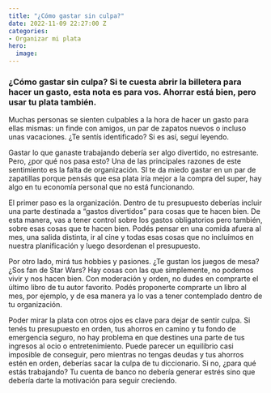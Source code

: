 ```yaml
---
title: "¿Cómo gastar sin culpa?"
date: 2022-11-09 22:27:00 Z
categories:
- Organizar mi plata
hero:
  image: 
---
```


### ¿Cómo gastar sin culpa? Si te cuesta abrir la billetera para hacer un gasto, esta nota es para vos. Ahorrar está bien, pero usar tu plata también.

Muchas personas se sienten culpables a la hora de hacer un gasto para ellas mismas: un finde con amigos, un par de zapatos nuevos o incluso unas vacaciones. ¿Te sentís identificado? Si es así, seguí leyendo.

Gastar lo que ganaste trabajando debería ser algo divertido, no estresante. Pero, ¿por qué nos pasa esto? Una de las principales razones de este sentimiento es la falta de organización. SI te da miedo gastar en un par de zapatillas porque pensás que esa plata iría mejor a la compra del super, hay algo en tu economía personal que no está funcionando. 

El primer paso es la organización. Dentro de tu presupuesto deberías incluir una parte destinada a “gastos divertidos” para cosas que te hacen bien. De esta manera, vas a tener control sobre los gastos obligatorios pero también, sobre esas cosas que te hacen bien. Podés pensar en una comida afuera al mes, una salida distinta, ir al cine y todas esas cosas que no incluímos en nuestra planificación y luego desordenan el presupuesto. 

Por otro lado, mirá tus hobbies y pasiones. ¿Te gustan los juegos de mesa? ¿Sos fan de Star Wars? Hay cosas con las que simplemente, no podemos vivir y nos hacen bien. Con moderación y orden, no dudes en comprarte el último libro de tu autor favorito. Podés proponerte comprarte un libro al mes, por ejemplo, y de esa manera ya lo vas a tener contemplado dentro de tu organización. 

Poder mirar la plata con otros ojos es clave para dejar de sentir culpa. Si tenés tu presupuesto en orden, tus ahorros en camino y tu fondo de emergencia seguro, no hay problema en que destines una parte de tus ingresos al ocio o entretenimiento. Puede parecer un equilibrio casi imposible de conseguir, pero mientras no tengas deudas y tus ahorros estén en orden, deberías sacar la culpa de tu diccionario. Si no, ¿para qué estás trabajando? Tu cuenta de banco no debería generar estrés sino que debería darte la motivación para seguir creciendo.